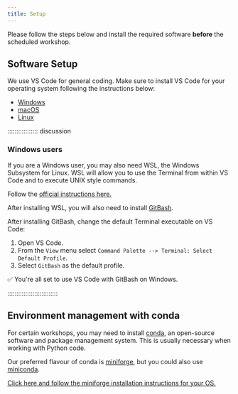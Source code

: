 ```yaml
---
title: Setup
---
```


Please follow the steps below and install the required software **before** the scheduled workshop.

<!--
FIXME: Setup instructions live in this document. Please specify the tools and
the data sets the Learner needs to have installed.

## Data Sets

FIXME: place any data you want learners to use in `episodes/data` and then use
       a relative link ( [data zip file](data/lesson-data.zip) ) to provide a
       link to it, replacing the example.com link.
Download the [data zip file](https://example.com/FIXME) and unzip it to your Desktop
-->
## Software Setup

We use VS Code for general coding. Make sure to install VS Code for your operating system following the instructions below:

- [Windows](https://code.visualstudio.com/docs/setup/windows)
- [macOS](https://code.visualstudio.com/docs/setup/mac)
- [Linux](https://code.visualstudio.com/docs/setup/linux)


::::::::::::::::: discussion

### Windows users

If you are a Windows user, you may also need WSL, the Windows Subsystem for Linux. WSL will allow you to use the Terminal from within VS Code and to execute UNIX style commands.

Follow the [official instructions here.](https://learn.microsoft.com/en-us/windows/wsl/install)

After installing WSL, you will also need to install [GitBash](https://gitforwindows.org/).

After installing GitBash, change the default Terminal executable on VS Code:

1. Open VS Code.
2. From the `View` menu select `Command Palette --> Terminal: Select Default Profile`.
3. Select `GitBash` as the default profile.

✅ You're all set to use VS Code with GitBash on Windows. 

::::::::::::::::::::::::::::


## Environment management with conda

For certain workshops, you may need to install [conda](https://docs.conda.io/en/latest/), an open-source software and package management system. This is usually necessary when working with Python code.

Our preferred flavour of conda is [miniforge](https://github.com/conda-forge/miniforge), but you could also use [miniconda](https://www.anaconda.com/docs/getting-started/miniconda/main).

[Click here and follow the miniforge installation instructions for your OS.](https://conda-forge.org/download/)


<!--
READ HERE FOR OS-SPECIFIC INSTRUCTIONS

Setup for different systems can be presented in dropdown menus via a `spoiler`
tag. They will join to this discussion block, so you can give a general overview
of the software used in this lesson here and fill out the individual operating
systems (and potentially add more, e.g. online setup) in the solutions blocks.
-->

<!--
:::::::::::::::: spoiler

### Windows

Use PuTTY

::::::::::::::::::::::::

:::::::::::::::: spoiler

### MacOS

Use Terminal.app

::::::::::::::::::::::::


:::::::::::::::: spoiler

### Linux

Use Terminal

::::::::::::::::::::::::
-->

